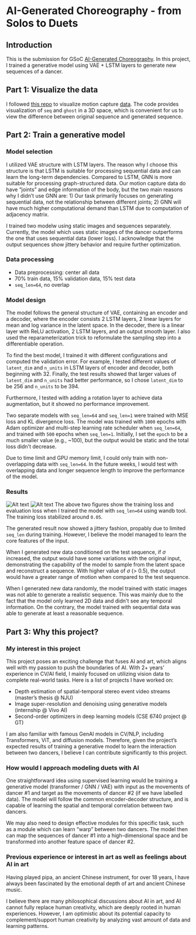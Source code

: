 # AI-Generated Choreography - from Solos to Duets

## Introduction
This is the submission for GSoC [AI-Generated Choreography](https://humanai.foundation/gsoc/2024/proposal_ChoreoAI1.html). In this project, I trained a generative model using VAE + LSTM layers to generate new sequences of a dancer.

## Part 1: Visualize the data
I followed [this repo](https://github.com/mariel-pettee/choreo-graph/blob/main/functions/plotting.py) to visualize motion capture [data](https://github.com/mariel-pettee/choreo-graph/tree/main/data). The code provides visualization of `seq` and `ghost` in a 3D space, which is convenient for us to view the difference between original sequence and generated sequence.

## Part 2: Train a generative model
### Model selection
I utilized VAE structure with LSTM layers. The reason why I choose this structure is that LSTM is suitable for processing sequential data and can learn the long-term dependencies. Compared to LSTM, GNN is more suitable for processing graph-structured data. Our motion capture data do have “joints” and edge information of the body, but the two main reasons why I didn’t use GNN are: 1) Our task primarily focuses on generating sequential data, not the relationship between different joints; 2) GNN will have much higher computational demand than LSTM due to computation of adjacency matrix.

I trained two modelw using static images and sequences separately. Currently, the model which uses static images of the dancer outperforms the one that uses sequential data (lower loss). I acknowledge that the output sequences show jittery behavior and require further optimization.

### Data processing
- Data preprocessing: center all data
- 70% train data, 15% validation data, 15% test data
- `seq_len=64`, no overlap

### Model design
The model follows the general structure of VAE, containing an encoder and a decoder, where the encoder consists 2 LSTM layers, 2 linear layers for mean and log variance in the latent space. In the decoder, there is a linear layer with ReLU activation, 2 LSTM layers, and an output smooth layer. I also used the reparameterization trick to reformulate the sampling step into a differentiable operation. 

To find the best model, I trained it with different configurations and computed the validation error. For example, I tested different values of `latent_dim` and `n_units` in LSTM layers of encoder and decoder, both beginning with 32. Finally, the test results showed that larger values of `latent_dim` and `n_units` had better performance, so I chose `latent_dim` to be 256 and `n_units` to be 394. 

Furthermore, I tested with adding a rotation layer to achieve data augmentation, but it showed no performance improvement.

Two separate models with `seq_len=64` and `seq_len=1` were trained with MSE loss and KL divergence loss. The model was trained with `1000` epochs with Adam optimizer and multi-step learning rate scheduler when `seq_len=64`, and trained with `500` epochs when `seq_len=1`. Initially, I set the `epoch` to be a much smaller value (e.g., ~100), but the output would be static and the total loss didn't decrease. 

Due to time limit and GPU memory limit, I could only train with non-overlapping data with `seq_len=64`. In the future weeks, I would test with overlapping data and longer sequence length to improve the performance of the model.

### Results
![Alt text](image-1.png)
![Alt text](image.png)
The above two figures show the training loss and evaluation loss when I trained the model with `seq_len=64` using wandb tool. The training loss stabilized around `0.05`.  

The generated result now showed a jittery fashion, propably due to limited `seq_len` during training. However, I believe the model managed to learn the core features of the input.

When I generated new data conditioned on the test sequence, if $\sigma$ increased, the output would have some variations with the original input, demonstrating the capability of the model to sample from the latent space and reconstruct a sequence. With higher value of $\sigma$ (> 0.5), the output would have a greater range of motion when compared to the test sequence.

When I generated new data randomly, the model trained with static images was not able to generate a realistic sequence. This was mainly due to the fact that the model only learned 2D data and didn't see any temporal information. On the contrary, the model trained with sequential data was able to generate at least a reasonable sequence.

## Part 3: Why this project?
### My interest in this project

This project poses an exciting challenge that fuses AI and art, which aligns well with my passion to push the boundaries of AI. With 2+ years’ experience in CV/AI field, I mainly focused on utilizing vision data to complete real-world tasks. Here is a list of projects I have worked on:
- Depth estimation of spatial-temporal stereo event video streams (master’s thesis @ NJU)
- Image super-resolution and denoising using generative models (internship @ Vivo AI)
- Second-order optimizers in deep learning models (CSE 6740 project @ GT)

I am also familiar with famous GenAI models in CV/NLP, including Transformers, ViT, and diffusion models. Therefore, given the project’s expected results of training a generative model to learn the interaction between two dancers, I believe I can contribute significantly to this project.

### How would I approach modeling duets with AI

One straightforward idea using supervised learning would be training a generative model (transformer / GNN / VAE) with input as the movements of dancer #1 and target as the movements of dancer #2 (if we have labelled data). The model will follow the common encoder-decoder structure, and is capable of learning the spatial and temporal correlation between two dancers.

We may also need to design effective modules for this specific task, such as a module which can learn “warp” between two dancers. The model then can map the sequences of dancer #1 into a high-dimensional space and be transformed into another feature space of dancer #2.

### Previous experience or interest in art as well as feelings about AI in art

Having played pipa, an ancient Chinese instrument, for over 18 years, I have always been fascinated by the emotional depth of art and ancient Chinese music. 

I believe there are many philosophical discussions about AI in art, and AI cannot fully replace human creativity, which are deeply rooted in human experiences. However, I am optimistic about its potential capacity to complement/support human creativity by analyzing vast amount of data and learning patterns.
